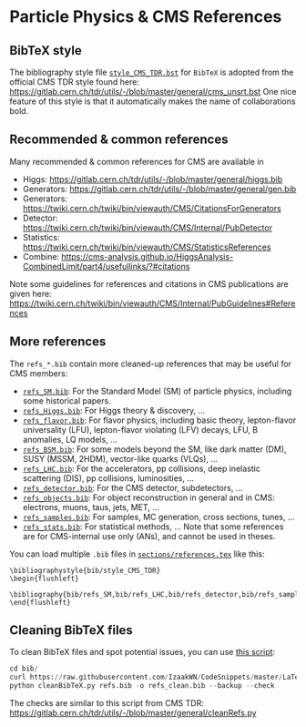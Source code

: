 # Particle Physics & CMS References

## BibTeX style
The bibliography style file [`style_CMS_TDR.bst`](style_CMS_TDR.bst) for `BibTeX` is adopted from the official
CMS TDR style found here: https://gitlab.cern.ch/tdr/utils/-/blob/master/general/cms_unsrt.bst
One nice feature of this style is that it automatically makes the name of collaborations bold.

## Recommended & common references
Many recommended & common references for CMS are available in
- Higgs: https://gitlab.cern.ch/tdr/utils/-/blob/master/general/higgs.bib
- Generators: https://gitlab.cern.ch/tdr/utils/-/blob/master/general/gen.bib
- Generators: https://twiki.cern.ch/twiki/bin/viewauth/CMS/CitationsForGenerators
- Detector: https://twiki.cern.ch/twiki/bin/viewauth/CMS/Internal/PubDetector
- Statistics: https://twiki.cern.ch/twiki/bin/viewauth/CMS/StatisticsReferences
- Combine: https://cms-analysis.github.io/HiggsAnalysis-CombinedLimit/part4/usefullinks/?#citations

Note some guidelines for references and citations in CMS publications are given here: https://twiki.cern.ch/twiki/bin/viewauth/CMS/Internal/PubGuidelines#References

## More references
The `refs_*.bib` contain more cleaned-up references that may be useful for CMS members:
- [`refs_SM.bib`](refs_SM.bib): For the Standard Model (SM) of particle physics, including some historical papers.
- [`refs_Higgs.bib`](refs_Higgs.bib): For Higgs theory & discovery, ...
- [`refs_flavor.bib`](refs_flavor.bib): For flavor physics, including basic theory, lepton-flavor universality (LFU), lepton-flavor violating (LFV) decays, LFU, B anomalies, LQ models, ...
- [`refs_BSM.bib`](refs_BSM.bib): For some models beyond the SM, like dark matter (DM), SUSY (MSSM, 2HDM), vector-like quarks (VLQs), ...
- [`refs_LHC.bib`](refs_LHC.bib): For the accelerators, pp collisions, deep inelastic scattering (DIS), pp collisions, luminosities, ...
- [`refs_detector.bib`](refs_detector.bib): For the CMS detector, subdetectors, ...
- [`refs_objects.bib`](refs_objects.bib): For object reconstruction in general and in CMS: electrons, muons, taus, jets, MET, ...
- [`refs_samples.bib`](refs_samples.bib): For samples, MC generation, cross sections, tunes, ...
- [`refs_stats.bib`](refs_stats.bib): For statistical methods, ...
Note that some references are for CMS-internal use only (ANs), and cannot be used in theses.

You can load multiple `.bib` files in [`sections/references.tex`](../sections/references.tex) like this:
```
\bibliographystyle{bib/style_CMS_TDR}
\begin{flushleft}
  \bibliography{bib/refs_SM,bib/refs_LHC,bib/refs_detector,bib/refs_samples,bib/refs_stats}
\end{flushleft}
```

## Cleaning BibTeX files
To clean BibTeX files and spot potential issues, you can use
[this script](https://github.com/IzaakWN/CodeSnippets/blob/master/LaTeX/cleanBibTeX.py):
```python
cd bib/
curl https://raw.githubusercontent.com/IzaakWN/CodeSnippets/master/LaTeX/cleanBibTeX.py > cleanBibTeX.py
python cleanBibTeX.py refs.bib -o refs_clean.bib --backup --check
```
The checks are similar to this script from CMS TDR:
https://gitlab.cern.ch/tdr/utils/-/blob/master/general/cleanRefs.py